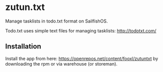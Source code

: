 # zutun.txt

Manage tasklists in todo.txt format on SailfishOS.

Todo.txt uses simple text files for managing tasklists: http://todotxt.com/

## Installation

Install the app from here: https://openrepos.net/content/fooxl/zutuntxt by downloading the rpm or via warehouse (or storeman).
